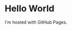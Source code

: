 <!DOCTYPE html>
<html>
  <head>
    <title>plosi.github.io</title>
  </head>
  <body>
    <h1>Hello World</h1>
    <p>I'm hosted with GitHub Pages.</p>
  </body>
</html>
